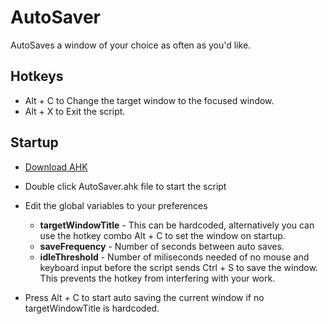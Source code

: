 # AutoSaver

AutoSaves a window of your choice as often as you'd like. 

## Hotkeys
* Alt + C to Change the target window to the focused window.
* Alt + X to Exit the script.

## Startup
* [Download AHK](https://www.autohotkey.com/download/?)
* Double click AutoSaver.ahk file to start the script
* Edit the global variables to your preferences
    
    * **targetWindowTitle** - This can be hardcoded, alternatively you can use the hotkey combo Alt + C to set the window on startup.
    * **saveFrequency** - Number of seconds between auto saves.
    * **idleThreshold** - Number of miliseconds needed of no mouse and keyboard input before the script sends Ctrl + S to save the window. This prevents the hotkey from interfering with your work.

* Press Alt + C to start auto saving the current window if no targetWindowTitle is  hardcoded.